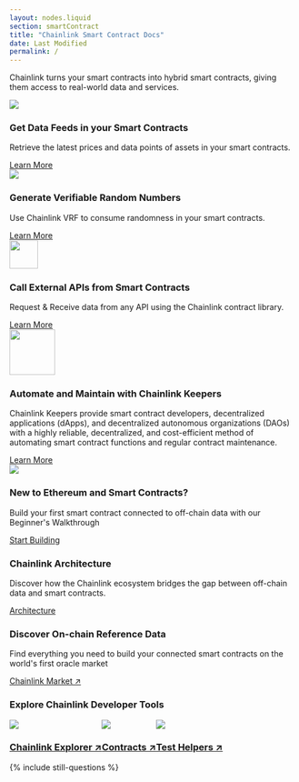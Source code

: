 ```yaml
---
layout: nodes.liquid
section: smartContract
title: "Chainlink Smart Contract Docs"
date: Last Modified
permalink: /
---
```


<div>
  <div class="markdown-body">
    <div class="cl-section-header">
      <p>
        Chainlink turns your smart contracts into hybrid smart contracts, giving them access to real-world data and services.
      </p>
    </div>
    <div class="cl-featuredcard">
      <div>
        <img
          src="https://uploads-ssl.webflow.com/5e444500cbc42eeb5198206f/5e7898724c71bddf6749df17_DeFi2.svg"
          class="cl-image-featured"
        />
        <div>
          <h3>Get Data Feeds in your Smart Contracts</h3>
          <p>
            Retrieve the latest prices and data points of assets in your smart
            contracts.
          </p>
        </div>
        <a
          href="/docs/using-chainlink-reference-contracts"
          class="cl-button--ghost"
          >Learn More
        </a>
      </div>
      <div>
        <img
          src="https://uploads-ssl.webflow.com/5e444500cbc42eeb5198206f/5e7898724c71bd62c149df16_Example.svg"
          class="cl-image-featured"
        />
        <div>
          <h3>Generate Verifiable Random Numbers</h3>
          <p>
            Use Chainlink VRF to consume randomness in your smart contracts.
          </p>
        </div>
        <a href="/docs/chainlink-vrf" class="cl-button--ghost">Learn More </a>
      </div>
      <div>
        <img
          src="https://uploads-ssl.webflow.com/5e444500cbc42eeb5198206f/5e7894ddbc6262c7a18da684_RequestSmall.svg"
          class="cl-image-featured"
          height="50"
        />
        <div>
          <h3>Call External APIs from Smart Contracts</h3>
          <p>
            Request &amp; Receive data from any API using the Chainlink contract
            library.
          </p>
        </div>
        <a href="/docs/request-and-receive-data" class="cl-button--ghost"
          >Learn More
        </a>
      </div>
    </div>
    <div class="cl-featuredcard">
      <div>
        <img
          src="/images/contract-devs/keeper/icon-keepers.svg"
          class="cl-image-featured"
          height="80" style="max-width:80px"
        />
        <div>
          <h3>Automate and Maintain with Chainlink Keepers</h3>
          <p>
            Chainlink Keepers provide smart contract developers, decentralized applications (dApps), and decentralized autonomous organizations (DAOs) with a highly reliable, decentralized, and cost-efficient method of automating smart contract functions and regular contract maintenance.
          </p>
        </div>
        <a href="/docs/chainlink-keepers/introduction/" class="cl-button--ghost"
          >Learn More
        </a>
      </div>
    </div>
    <div class="cl-section">
      <img
        src="https://uploads-ssl.webflow.com/5e444500cbc42eeb5198206f/5e789d70c115820a2354f2cc_ChainlinkProject.svg"
        class="cl-image-featured"
      />
      <h3>New to Ethereum and Smart Contracts?</h3>
      <p>
        Build your first smart contract connected to off-chain data with our
        Beginner's Walkthrough
      </p>
      <a href="/docs/beginners-tutorial" class="keychainify-checked"
        >Start Building</a
      >
    </div>
    <div class="cl-section">
      <div class="cl-box cl-box__lightblue cl-featuredcard">
        <div>
          <div>
            <h3>Chainlink Architecture</h3>
            <p>
              Discover how the Chainlink ecosystem bridges the gap between
              off-chain data and smart contracts.
            </p>
          </div>
          <a href="/docs/architecture-overview" class="cl-button--ghost"
            >Architecture</a
          >
        </div>
        <div>
          <div>
            <h3>Discover On-chain Reference Data</h3>
            <p>
              Find everything you need to build your connected smart contracts
              on the world's first oracle market
            </p>
          </div>
          <a
            href="https://market.link/"
            class="cl-button--ghost"
            target="_blank"
            >Chainlink Market ↗</a
          >
        </div>
      </div>
    </div>
    <div class="cl-section cl-section--tools">
      <h3>Explore Chainlink Developer Tools</h3>
      <div style="display: flex;">
        <div class="cl-productcard">
          <a
            href="https://explorer.chain.link/"
            target="_blank"
            class="fill-div"
          >
            <img
              src="https://uploads-ssl.webflow.com/5e444500cbc42eeb5198206f/5e711676c0d8d9ee70422688_Explorer.svg"
              class="cl-image-featured"
            />
            <h3>Chainlink Explorer ↗</h3>
          </a>
        </div>
        <div class="cl-productcard">
          <a
            href="https://www.npmjs.com/package/@chainlink/contracts"
            target="_blank"
            class="fill-div"
            ><img
              src="https://uploads-ssl.webflow.com/5e444500cbc42eeb5198206f/5e711675d22595473f1c0c20_Contract.svg"
              class="cl-image-featured"
            />
            <h3>Contracts ↗</h3>
          </a>
        </div>
        <div class="cl-productcard">
          <a
            href="https://www.npmjs.com/package/@chainlink/test-helpers"
            target="_blank"
            class="fill-div"
            ><img
              src="https://uploads-ssl.webflow.com/5e444500cbc42eeb5198206f/5e7116765b27d4521f92bac6_Tester.svg"
              class="cl-image-featured"
            />
            <h3>Test Helpers ↗</h3>
          </a>
        </div>
      </div>
    </div>
  </div>
  {% include still-questions %}
</div>
